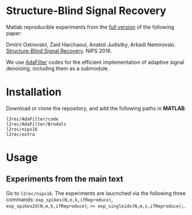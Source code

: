 # Structure-Blind Signal Recovery

Matlab reproducible experiments from the [full version](https://arxiv.org/abs/1607.05712) of the following paper:

Dmitrii Ostrovskii, Zaid Harchaoui, Anatoli Judistky, Arkadi Nemirovski. [Structure-Blind Signal Recovery](https://papers.nips.cc/paper/6063-structure-blind-signal-recovery.pdf). NIPS 2016.

We use [AdaFilter](https://github.com/ostrodmit/AdaFilter) codes for the efficient implementation of adaptive signal denoising, including them as a submodule.

# Installation

Download or clone the repository, and add the following paths in **MATLAB**: 
```
l2rec/AdaFilter/code
l2rec/AdaFilter/Brodatz
l2rec/nips16
l2rec/extra
```
# Usage

## Experiments from the main text

Go to ``l2rec/nips16``. The experiments are laucnched via the following three commands: ``exp_spikes(N,n,k,ifReproduce)``, ``exp_spikes2d(N,m,k,ifReproduce)``, ``>> exp_singleidx(N,m,s,ifReproduce);``. 

